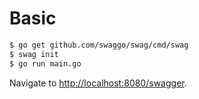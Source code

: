# Basic

```sh
$ go get github.com/swaggo/swag/cmd/swag
$ swag init
$ go run main.go
```

Navigate to <http://localhost:8080/swagger>.
